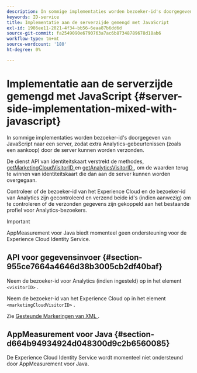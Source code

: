 ```yaml
---
description: In sommige implementaties worden bezoeker-id's doorgegeven van JavaScript naar een server, zodat extra Analytics-gebeurtenissen (zoals een aankoop) door de server kunnen worden verzonden.
keywords: ID-service
title: Implementatie aan de serverzijde gemengd met JavaScript
exl-id: 1986ee11-2021-4f34-bb56-6eaa87b6dd6d
source-git-commit: fa2549090e6790763a7ac6b87348789678d18ab6
workflow-type: tm+mt
source-wordcount: '180'
ht-degree: 0%

---
```


# Implementatie aan de serverzijde gemengd met JavaScript {#server-side-implementation-mixed-with-javascript}

In sommige implementaties worden bezoeker-id&#39;s doorgegeven van JavaScript naar een server, zodat extra Analytics-gebeurtenissen (zoals een aankoop) door de server kunnen worden verzonden.

De dienst API van identiteitskaart verstrekt de methodes, [ getMarketingCloudVisitorID ](../../library/get-set/getmcvid.md) en [ getAnalyticsVisitorID ](../../library/get-set/getanalyticsvisitorid.md), om de waarden terug te winnen van identiteitskaart die dan aan de server kunnen worden overgegaan.

Controleer of de bezoeker-id van het Experience Cloud en de bezoeker-id van Analytics zijn gecontroleerd en verzend beide id&#39;s (indien aanwezig) om te controleren of de verzonden gegevens zijn gekoppeld aan het bestaande profiel voor Analytics-bezoekers.

>[!IMPORTANT]
>
>AppMeasurement voor Java biedt momenteel geen ondersteuning voor de Experience Cloud Identity Service.

## API voor gegevensinvoer {#section-955ce7664a4646d38b3005cb2df40baf}

Neem de bezoeker-id voor Analytics (indien ingesteld) op in het element `<visitorID>` .

Neem de bezoeker-id van het Experience Cloud op in het element `<marketingCloudVisitorID>` .

Zie [ Gesteunde Markeringen van XML ](https://developer.adobe.com/).

## AppMeasurement voor Java {#section-d664b94934924d048300d9c2b6560085}

De Experience Cloud Identity Service wordt momenteel niet ondersteund door AppMeasurement voor Java.
